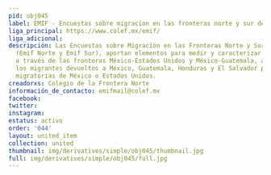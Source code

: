 ```yaml
---
pid: obj045
label: EMIF - Encuestas sobre migracion en las fronteras norte y sur de Mexico
liga_principal: https://www.colef.mx/emif/
liga_adicional: 
descripción: Las Encuestas sobre Migración en las Fronteras Norte y Sur de México
  (Emif Norte y Emif Sur), aportan elementos para medir y caracterizar flujos migratorios
  a través de las fronteras México-Estados Unidos y México-Guatemala, así como de
  los migrantes devueltos a México, Guatemala, Honduras y El Salvador por autoridades
  migratorias de México o Estados Unidos.
creadorxs: Colegio de la Frontera Norte
información_de_contacto: emifmail@colef.mx
facebook: 
twitter: 
instagram: 
estatus: activo
order: '044'
layout: united_item
collection: united
thumbnail: img/derivatives/simple/obj045/thumbnail.jpg
full: img/derivatives/simple/obj045/full.jpg
---
```

